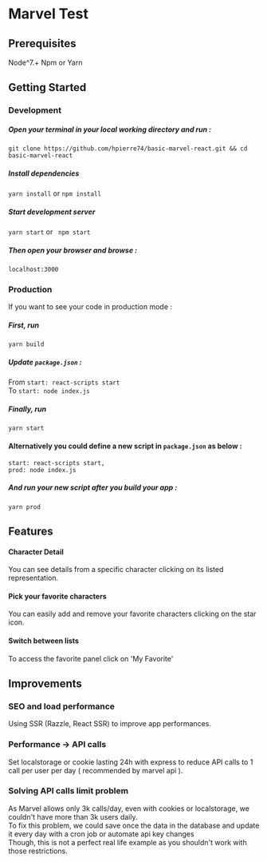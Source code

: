 # Marvel Test

## Prerequisites

Node^7.+
Npm or Yarn

## Getting Started

### Development

##### Open your terminal in your local working directory and run :
`git clone https://github.com/hpierre74/basic-marvel-react.git && cd basic-marvel-react` 
##### Install dependencies 
 `yarn install` or `npm install` 
##### Start development server 
 `yarn start` or ` npm start`
##### Then open your browser and browse :
 `localhost:3000`

### Production

If you want to see your code in production mode :<br/>

##### First, run 
`yarn build`<br/>

##### Update `package.json` : 
From `start: react-scripts start` <br/>
To `start: node index.js` <br/>

##### Finally, run 
`yarn start` <br/>

#### Alternatively you could define a new script in `package.json` as below : 
`start: react-scripts start,`<br/>
`prod: node index.js`

##### And run your new script after you build your app :
`yarn prod`



## Features


#### Character Detail
You can see details from a specific character clicking on its listed representation.

#### Pick your favorite characters
You can easily add and remove your favorite characters clicking on the star icon.

#### Switch between lists
To access the favorite panel click on 'My Favorite'


## Improvements

### SEO and load performance

Using SSR (Razzle, React SSR) to improve app performances.

### Performance -> API calls

Set localstorage or cookie lasting 24h with express to reduce API calls to 1 call per user per day ( recommended by marvel api ).

### Solving API calls limit problem

As Marvel allows only 3k calls/day, even with cookies or localstorage, we couldn't have more than 3k users daily.<br/>
To fix this problem, we could save once the data in the database and update it every day with a cron job or automate api key changes<br/>
Though, this is not a perfect real life example as you shouldn't work with those restrictions.










